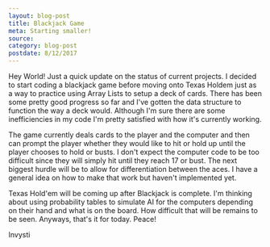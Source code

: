 ```yaml
---
layout: blog-post
title: Blackjack Game
meta: Starting smaller!
source:
category: blog-post
postdate: 8/12/2017
---
```


Hey World! Just a quick update on the status of current projects. I decided to start coding a blackjack game before moving onto Texas Holdem just as a way to practice using Array Lists to setup a deck of cards. There has been some pretty good progress so far and I've gotten the data structure to function the way a deck would. Although I'm sure there are some inefficiencies in my code I'm pretty satisfied with how it's currently working.

The game currently deals cards to the player and the computer and then can prompt the player whether they would like to hit or hold up until the player chooses to hold or busts. I don't expect the computer code to be too difficult since they will simply hit until they reach 17 or bust. The next biggest hurdle will be to allow for differentiation between the aces. I have a general idea on how to make that work but haven't implemented yet.

Texas Hold'em will be coming up after Blackjack is complete. I'm thinking about using probability tables to simulate AI for the computers depending on their hand and what is on the board. How difficult that will be remains to be seen. Anyways, that's it for today. Peace!


Invysti

